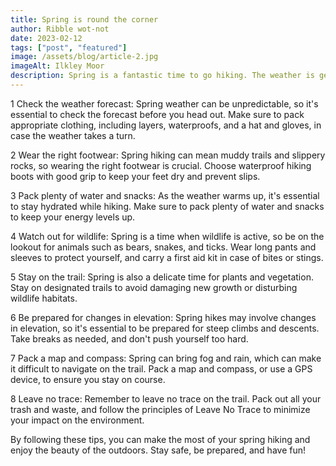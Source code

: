 ```yaml
---
title: Spring is round the corner 
author: Ribble wot-not
date: 2023-02-12
tags: ["post", "featured"]
image: /assets/blog/article-2.jpg
imageAlt: Ilkley Moor
description: Spring is a fantastic time to go hiking. The weather is getting warmer, the trees are budding, and the wildflowers are blooming. However, hiking in spring also comes with its own set of challenges. Here are some top tips for spring hiking.
---
```


1 Check the weather forecast: Spring weather can be unpredictable, so it's essential to check the forecast before you head out. Make sure to pack appropriate clothing, including layers, waterproofs, and a hat and gloves, in case the weather takes a turn.

2 Wear the right footwear: Spring hiking can mean muddy trails and slippery rocks, so wearing the right footwear is crucial. Choose waterproof hiking boots with good grip to keep your feet dry and prevent slips.

3 Pack plenty of water and snacks: As the weather warms up, it's essential to stay hydrated while hiking. Make sure to pack plenty of water and snacks to keep your energy levels up.

4 Watch out for wildlife: Spring is a time when wildlife is active, so be on the lookout for animals such as bears, snakes, and ticks. Wear long pants and sleeves to protect yourself, and carry a first aid kit in case of bites or stings.

5 Stay on the trail: Spring is also a delicate time for plants and vegetation. Stay on designated trails to avoid damaging new growth or disturbing wildlife habitats.

6 Be prepared for changes in elevation: Spring hikes may involve changes in elevation, so it's essential to be prepared for steep climbs and descents. Take breaks as needed, and don't push yourself too hard.

7 Pack a map and compass: Spring can bring fog and rain, which can make it difficult to navigate on the trail. Pack a map and compass, or use a GPS device, to ensure you stay on course.

8 Leave no trace: Remember to leave no trace on the trail. Pack out all your trash and waste, and follow the principles of Leave No Trace to minimize your impact on the environment.

By following these tips, you can make the most of your spring hiking and enjoy the beauty of the outdoors. Stay safe, be prepared, and have fun!